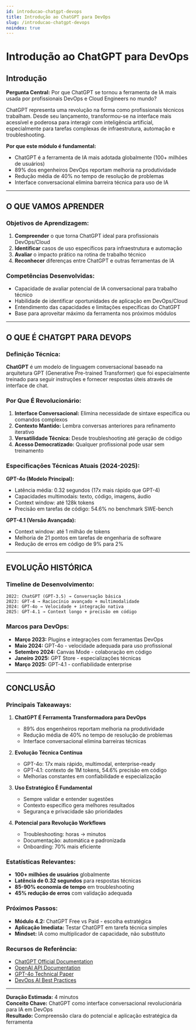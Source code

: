 ```yaml
---
id: introducao-chatgpt-devops
title: Introdução ao ChatGPT para DevOps
slug: /introducao-chatgpt-devops
noindex: true
---
```

# Introdução ao ChatGPT para DevOps

## Introdução

**Pergunta Central:** Por que ChatGPT se tornou a ferramenta de IA mais usada por profissionais DevOps e Cloud Engineers no mundo?

ChatGPT representa uma revolução na forma como profissionais técnicos trabalham. Desde seu lançamento, transformou-se na interface mais acessível e poderosa para interagir com inteligência artificial, especialmente para tarefas complexas de infraestrutura, automação e troubleshooting.

**Por que este módulo é fundamental:**
- ChatGPT é a ferramenta de IA mais adotada globalmente (100+ milhões de usuários)
- 89% dos engenheiros DevOps reportam melhoria na produtividade
- Redução média de 40% no tempo de resolução de problemas
- Interface conversacional elimina barreira técnica para uso de IA

---

## O QUE VAMOS APRENDER

### Objetivos de Aprendizagem:

1. **Compreender** o que torna ChatGPT ideal para profissionais DevOps/Cloud
2. **Identificar** casos de uso específicos para infraestrutura e automação
3. **Avaliar** o impacto prático na rotina de trabalho técnico
4. **Reconhecer** diferenças entre ChatGPT e outras ferramentas de IA

### Competências Desenvolvidas:
- Capacidade de avaliar potencial de IA conversacional para trabalho técnico
- Habilidade de identificar oportunidades de aplicação em DevOps/Cloud
- Entendimento das capacidades e limitações específicas do ChatGPT
- Base para aproveitar máximo da ferramenta nos próximos módulos

---

## O QUE É CHATGPT PARA DEVOPS

### Definição Técnica:

**ChatGPT** é um modelo de linguagem conversacional baseado na arquitetura GPT (Generative Pre-trained Transformer) que foi especialmente treinado para seguir instruções e fornecer respostas úteis através de interface de chat.

### Por Que É Revolucionário:

1. **Interface Conversacional:** Elimina necessidade de sintaxe específica ou comandos complexos
2. **Contexto Mantido:** Lembra conversas anteriores para refinamento iterativo
3. **Versatilidade Técnica:** Desde troubleshooting até geração de código
4. **Acesso Democratizado:** Qualquer profissional pode usar sem treinamento

### Especificações Técnicas Atuais (2024-2025):

**GPT-4o (Modelo Principal):**
- Latência média: 0.32 segundos (17x mais rápido que GPT-4)
- Capacidades multimodais: texto, código, imagens, áudio
- Context window: até 128k tokens
- Precisão em tarefas de código: 54.6% no benchmark SWE-bench

**GPT-4.1 (Versão Avançada):**
- Context window: até 1 milhão de tokens
- Melhoria de 21 pontos em tarefas de engenharia de software
- Redução de erros em código de 9% para 2%

---

## EVOLUÇÃO HISTÓRICA

### Timeline de Desenvolvimento:
```timeline
2022: ChatGPT (GPT-3.5) → Conversação básica
2023: GPT-4 → Raciocínio avançado + multimodalidade
2024: GPT-4o → Velocidade + integração nativa
2025: GPT-4.1 → Context longo + precisão em código
```

### Marcos para DevOps:
- **Março 2023:** Plugins e integrações com ferramentas DevOps
- **Maio 2024:** GPT-4o - velocidade adequada para uso profissional
- **Setembro 2024:** Canvas Mode - colaboração em código
- **Janeiro 2025:** GPT Store - especializações técnicas
- **Março 2025:** GPT-4.1 - confiabilidade enterprise



---

## CONCLUSÃO

### Principais Takeaways:

1. **ChatGPT É Ferramenta Transformadora para DevOps**
   - 89% dos engenheiros reportam melhoria na produtividade
   - Redução média de 40% no tempo de resolução de problemas
   - Interface conversacional elimina barreiras técnicas

2. **Evolução Técnica Contínua**
   - GPT-4o: 17x mais rápido, multimodal, enterprise-ready
   - GPT-4.1: contexto de 1M tokens, 54.6% precisão em código
   - Melhorias constantes em confiabilidade e especialização

3. **Uso Estratégico É Fundamental**
   - Sempre validar e entender sugestões
   - Contexto específico gera melhores resultados
   - Segurança e privacidade são prioridades

4. **Potencial para Revolução Workflows**
   - Troubleshooting: horas → minutos
   - Documentação: automática e padronizada
   - Onboarding: 70% mais eficiente

### Estatísticas Relevantes:
- **100+ milhões de usuários** globalmente
- **Latência de 0.32 segundos** para respostas técnicas
- **85-90% economia de tempo** em troubleshooting
- **45% redução de erros** com validação adequada

### Próximos Passos:
- **Módulo 4.2:** ChatGPT Free vs Paid - escolha estratégica
- **Aplicação Imediata:** Testar ChatGPT em tarefa técnica simples
- **Mindset:** IA como multiplicador de capacidade, não substituto

### Recursos de Referência:
- [ChatGPT Official Documentation](https://help.openai.com)
- [OpenAI API Documentation](https://platform.openai.com/docs)
- [GPT-4o Technical Paper](https://openai.com/research/gpt-4o)
- [DevOps AI Best Practices](https://cloud.google.com/devops/ai-practices)

---

**Duração Estimada:** 4 minutos  
**Conceito Chave:** ChatGPT como interface conversacional revolucionária para IA em DevOps  
**Resultado:** Compreensão clara do potencial e aplicação estratégica da ferramenta
